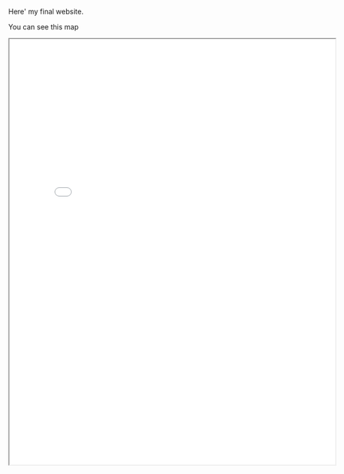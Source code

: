 Here' my final website.

You can see this map

<iframe src="shooting.html" height="855" width="130%"></iframe>


